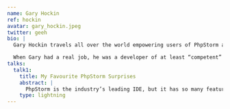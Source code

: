 ```yaml
---
name: Gary Hockin
ref: hockin
avatar: gary_hockin.jpeg
twitter: geeh
bio: |
  Gary Hockin travels all over the world empowering users of PhpStorm as a Developer Advocate for JetBrains (fine purveyors of quality IDEs). He is a talented and evocative speaker, a cultivated author of impressively entertaining blog posts, and records elegant and informative screencasts and videos. Gary’s also a contributor to the Zend Framework and is argumentative enough to be on the community review team.

  When Gary had a real job, he was a developer of at least “competent” standard with nearly 20 years experience. When not developing, speaking about developing,reading about developing or writing about developing, Gary enjoys playing computer games, and arguing with his wife and two kids. Gary has recently discovered that conferences ask speakers to write their own biography text, and you can get away with writing pretty much anything you want.
talks:
  talk1:
    title: My Favourite PhpStorm Surprises
    abstract: |
      PhpStorm is the industry’s leading IDE, but it has so many features that some of the coolest stuff can just sit there unexplored forever. Only since I started working at JetBrains have I discovered some of my now most used tools. Let’s have a quickfire run through what I think are my favourite features of the latest version of PhpStorm.
    type: lightning
---
```

